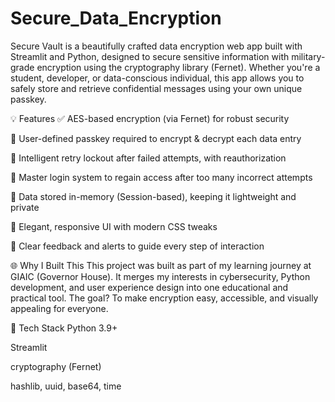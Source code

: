 # Secure_Data_Encryption
Secure Vault is a beautifully crafted data encryption web app built with Streamlit and Python, designed to secure sensitive information with military-grade encryption using the cryptography library (Fernet). Whether you're a student, developer, or data-conscious individual, this app allows you to safely store and retrieve confidential messages using your own unique passkey.

💡 Features
✅ AES-based encryption (via Fernet) for robust security

🔑 User-defined passkey required to encrypt & decrypt each data entry

🧠 Intelligent retry lockout after failed attempts, with reauthorization

🔐 Master login system to regain access after too many incorrect attempts

🧾 Data stored in-memory (Session-based), keeping it lightweight and private

📜 Elegant, responsive UI with modern CSS tweaks

💬 Clear feedback and alerts to guide every step of interaction

🌐 Why I Built This
This project was built as part of my learning journey at GIAIC (Governor House). It merges my interests in cybersecurity, Python development, and user experience design into one educational and practical tool. The goal? To make encryption easy, accessible, and visually appealing for everyone.

📁 Tech Stack
Python 3.9+

Streamlit

cryptography (Fernet)

hashlib, uuid, base64, time


